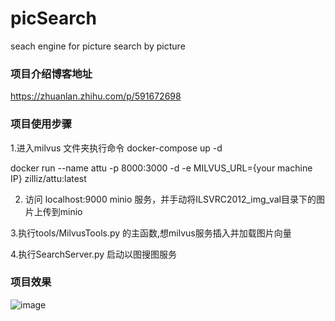 # picSearch
seach engine for picture search by picture

### 项目介绍博客地址
https://zhuanlan.zhihu.com/p/591672698

### 项目使用步骤
1.进入milvus 文件夹执行命令
docker-compose up -d 

docker run --name attu -p 8000:3000 -d -e MILVUS_URL={your machine IP} zilliz/attu:latest

2. 访问 localhost:9000 minio 服务，并手动将ILSVRC2012_img_val目录下的图片上传到minio

3.执行tools/MilvusTools.py 的主函数,想milvus服务插入并加载图片向量

4.执行SearchServer.py 启动以图搜图服务
### 项目效果
![image](https://user-images.githubusercontent.com/28627216/207487045-98ec7b9b-a437-44ee-bc9e-915840089e33.png)
